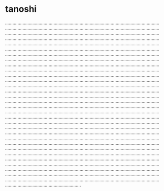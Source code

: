 # tanoshi
.................................................................................................................................................................................................................................................................................................................................................................................................................................................................................................................................................................................................................................................................................................................................................................................................................................................................................................................................................................................................................................................................................................................................................................................................................................................................................................................................................................................................................................................................................................................................................................................................................................................................................................................................................................................................................................................................................................................................................................................................................................................................................................................................................................................................................................................................................................................................................................................................................................................................................................................................................................................................................................................................................................................................................................................................................................................................................................................................................................................................................................................................................................................................................................................................................................................................................................................................................................................................................................................................................................................................................................................................................................................................................................................................................................................................................................................................................................................................................................................................................................................................